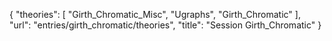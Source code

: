 {
    "theories": [
        "Girth_Chromatic_Misc",
        "Ugraphs",
        "Girth_Chromatic"
    ],
    "url": "entries/girth_chromatic/theories",
    "title": "Session Girth_Chromatic"
}